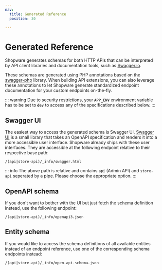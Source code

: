 ```yaml
---
nav:
  title: Generated Reference
  position: 30

---
```


# Generated Reference

Shopware generates schemas for both HTTP APIs that can be interpreted by API client libraries and documentation tools, such as [Swagger.io](https://swagger.io/).

These schemas are generated using PHP annotations based on the [swagger-php](https://github.com/zircote/swagger-php) library. When building API extensions, you can also leverage these annotations to let Shopware generate standardized endpoint documentation for your custom endpoints on-the-fly.

::: warning
Due to security restrictions, your **`APP_ENV`** environment variable has to be set to **`dev`** to access any of the specifications described below.
:::

## Swagger UI

The easiest way to access the generated schema is Swagger UI. [Swagger UI](https://swagger.io/tools/swagger-ui/) is a small library that takes an OpenAPI specification and renders it into a more accessible user interface. Shopware already ships with these user interfaces. They are accessible at the following endpoint relative to their respective base path:

```text
/(api|store-api)/_info/swagger.html
```

::: info
The above path is relative and contains `api` (Admin API) and `store-api` seperated by a pipe. Please choose the appropriate option.
:::

## OpenAPI schema

If you don't want to bother with the UI but just fetch the schema definition instead, use the following endpoint:

```text
/(api|store-api)/_info/openapi3.json
```

## Entity schema

If you would like to access the schema definitions of all available entities instead of an endpoint reference, use one of the corresponding schema endpoints instead:

```text
/(api|store-api)/_info/open-api-schema.json
```
